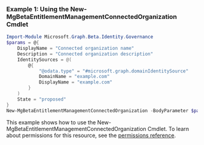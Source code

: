 ### Example 1: Using the New-MgBetaEntitlementManagementConnectedOrganization Cmdlet
```powershell
Import-Module Microsoft.Graph.Beta.Identity.Governance
$params = @{
	DisplayName = "Connected organization name"
	Description = "Connected organization description"
	IdentitySources = @(
		@{
			"@odata.type" = "#microsoft.graph.domainIdentitySource"
			DomainName = "example.com"
			DisplayName = "example.com"
		}
	)
	State = "proposed"
}
New-MgBetaEntitlementManagementConnectedOrganization -BodyParameter $params
```
This example shows how to use the New-MgBetaEntitlementManagementConnectedOrganization Cmdlet.
To learn about permissions for this resource, see the [permissions reference](/graph/permissions-reference).
